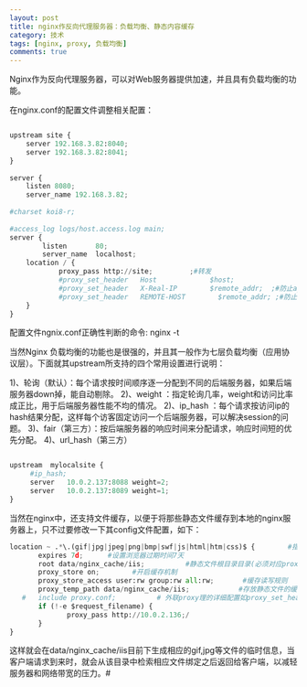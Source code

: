 ```yaml
---
layout: post
title: nginx作反向代理服务器：负载均衡、静态内容缓存
category: 技术
tags: [nginx, proxy, 负载均衡]
comments: true
---
```



Nginx作为反向代理服务器，可以对Web服务器提供加速，并且具有负载均衡的功能。

在nginx.conf的配置文件调整相关配置：

```python

upstream site {
	server 192.168.3.82:8040;
	server 192.168.3.82:8041;
}
 
server {
	listen 8080;
	server_name 192.168.3.82;
 
#charset koi8-r;
 
#access_log logs/host.access.log main;
server {
       	listen       80;
       	server_name  localhost;
	location / {
       		proxy_pass http://site;			;#转发
       		#proxy_set_header   Host             $host;
	       	#proxy_set_header   X-Real-IP        $remote_addr;  ;#防止ajax安全请求问题
	       	#proxy_set_header   REMOTE-HOST        $remote_addr; ;#防止ajax安全请求问题
	} 
}

```

配置文件ngnix.conf正确性判断的命令: nginx -t 

当然Nginx 负载均衡的功能也是很强的，并且其一般作为七层负载均衡（应用协议层）。下面就其upstream所支持的四个常用设置进行说明： 

1)、轮询（默认）：每个请求按时间顺序逐一分配到不同的后端服务器，如果后端服务器down掉，能自动剔除。
2)、weight ：指定轮询几率，weight和访问比率成正比，用于后端服务器性能不均的情况。
2)、ip_hash ：每个请求按访问ip的hash结果分配，这样每个访客固定访问一个后端服务器，可以解决session的问题。
3)、fair（第三方）：按后端服务器的响应时间来分配请求，响应时间短的优先分配。 
4)、url_hash（第三方）

```python

upstream  mylocalsite { 
     #ip_hash; 
     server   10.0.2.137:8088 weight=2;
     server   10.0.2.137:8089 weight=1; 
}

```

当然在nginx中，还支持文件缓存，以便于将那些静态文件缓存到本地的nginx服务器上，只不过要修改一下其config文件配置，如下：


```python
location ~ .*\.(gif|jpg|jpeg|png|bmp|swf|js|html|htm|css)$ {        #指定缓存文件类型
       expires 7d;      #设置浏览器过期时间7天
       root data/nginx_cache/iis;          #静态文件根目录目录(必须对应proxy_temp_path)
       proxy_store on;        #开启缓存机制
       proxy_store_access user:rw group:rw all:rw;       #缓存读写规则
       proxy_temp_path data/nginx_cache/iis;            #存放静态文件的缓存目录
   #   include proxy.conf;          # 外联proxy理的详细配置如proxy_set_header， client_max_body_size .
       if (!-e $request_filename) { 
              proxy_pass http://10.0.2.136;/
       }
}
```

这样就会在data/nginx_cache/iis目前下生成相应的gif,jpg等文件的临时信息，当客户端请求到来时，就会从该目录中检索相应文件绑定之后返回给客户端，以减轻服务器和网络带宽的压力。#






